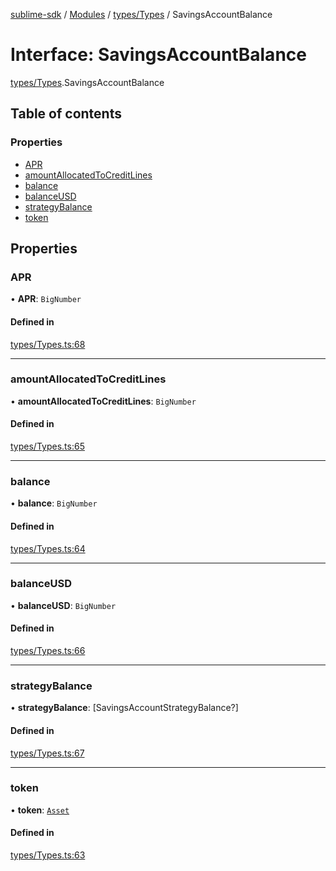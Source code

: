 [sublime-sdk](../README.md) / [Modules](../modules.md) / [types/Types](../modules/types_Types.md) / SavingsAccountBalance

# Interface: SavingsAccountBalance

[types/Types](../modules/types_Types.md).SavingsAccountBalance

## Table of contents

### Properties

- [APR](types_Types.SavingsAccountBalance.md#apr)
- [amountAllocatedToCreditLines](types_Types.SavingsAccountBalance.md#amountallocatedtocreditlines)
- [balance](types_Types.SavingsAccountBalance.md#balance)
- [balanceUSD](types_Types.SavingsAccountBalance.md#balanceusd)
- [strategyBalance](types_Types.SavingsAccountBalance.md#strategybalance)
- [token](types_Types.SavingsAccountBalance.md#token)

## Properties

### APR

• **APR**: `BigNumber`

#### Defined in

[types/Types.ts:68](https://github.com/akshay111meher/sublime-sdk/blob/6aef92b/src/types/Types.ts#L68)

___

### amountAllocatedToCreditLines

• **amountAllocatedToCreditLines**: `BigNumber`

#### Defined in

[types/Types.ts:65](https://github.com/akshay111meher/sublime-sdk/blob/6aef92b/src/types/Types.ts#L65)

___

### balance

• **balance**: `BigNumber`

#### Defined in

[types/Types.ts:64](https://github.com/akshay111meher/sublime-sdk/blob/6aef92b/src/types/Types.ts#L64)

___

### balanceUSD

• **balanceUSD**: `BigNumber`

#### Defined in

[types/Types.ts:66](https://github.com/akshay111meher/sublime-sdk/blob/6aef92b/src/types/Types.ts#L66)

___

### strategyBalance

• **strategyBalance**: [SavingsAccountStrategyBalance?]

#### Defined in

[types/Types.ts:67](https://github.com/akshay111meher/sublime-sdk/blob/6aef92b/src/types/Types.ts#L67)

___

### token

• **token**: [`Asset`](types_Types.Asset.md)

#### Defined in

[types/Types.ts:63](https://github.com/akshay111meher/sublime-sdk/blob/6aef92b/src/types/Types.ts#L63)
